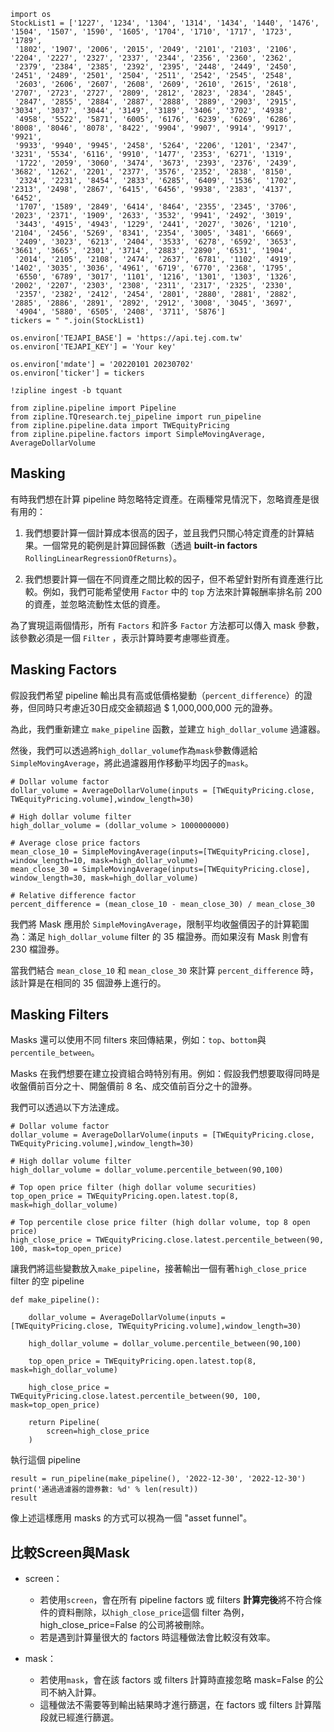 ```
import os 
StockList1 = ['1227', '1234', '1304', '1314', '1434', '1440', '1476', '1504', '1507', '1590', '1605', '1704', '1710', '1717', '1723', '1789',
 '1802', '1907', '2006', '2015', '2049', '2101', '2103', '2106', '2204', '2227', '2327', '2337', '2344', '2356', '2360', '2362',
 '2379', '2384', '2385', '2392', '2395', '2448', '2449', '2450', '2451', '2489', '2501', '2504', '2511', '2542', '2545', '2548',
 '2603', '2606', '2607', '2608', '2609', '2610', '2615', '2618', '2707', '2723', '2727', '2809', '2812', '2823', '2834', '2845',
 '2847', '2855', '2884', '2887', '2888', '2889', '2903', '2915', '3034', '3037', '3044', '3149', '3189', '3406', '3702', '4938',
 '4958', '5522', '5871', '6005', '6176', '6239', '6269', '6286', '8008', '8046', '8078', '8422', '9904', '9907', '9914', '9917', '9921',
 '9933', '9940', '9945', '2458', '5264', '2206', '1201', '2347', '3231', '5534', '6116', '9910', '1477', '2353', '6271', '1319',
 '1722', '2059', '3060', '3474', '3673', '2393', '2376', '2439', '3682', '1262', '2201', '2377', '3576', '2352', '2838', '8150',
 '2324', '2231', '8454', '2833', '6285', '6409', '1536', '1702', '2313', '2498', '2867', '6415', '6456', '9938', '2383', '4137', '6452',
 '1707', '1589', '2849', '6414', '8464', '2355', '2345', '3706', '2023', '2371', '1909', '2633', '3532', '9941', '2492', '3019',
 '3443', '4915', '4943', '1229', '2441', '2027', '3026', '1210', '2104', '2456', '5269', '8341', '2354', '3005', '3481', '6669',
 '2409', '3023', '6213', '2404', '3533', '6278', '6592', '3653', '3661', '3665', '2301', '3714', '2883', '2890', '6531', '1904',
 '2014', '2105', '2108', '2474', '2637', '6781', '1102', '4919', '1402', '3035', '3036', '4961', '6719', '6770', '2368', '1795',
 '6550', '6789', '3017', '1101', '1216', '1301', '1303', '1326', '2002', '2207', '2303', '2308', '2311', '2317', '2325', '2330',
 '2357', '2382', '2412', '2454', '2801', '2880', '2881', '2882', '2885', '2886', '2891', '2892', '2912', '3008', '3045', '3697',
 '4904', '5880', '6505', '2408', '3711', '5876']
tickers = " ".join(StockList1)

os.environ['TEJAPI_BASE'] = 'https://api.tej.com.tw'
os.environ['TEJAPI_KEY'] = 'Your key'

os.environ['mdate'] = '20220101 20230702'
os.environ['ticker'] = tickers

!zipline ingest -b tquant

from zipline.pipeline import Pipeline
from zipline.TQresearch.tej_pipeline import run_pipeline
from zipline.pipeline.data import TWEquityPricing
from zipline.pipeline.factors import SimpleMovingAverage, AverageDollarVolume
```

## Masking
有時我們想在計算 pipeline 時忽略特定資產。在兩種常見情況下，忽略資產是很有用的：

1. 我們想要計算一個計算成本很高的因子，並且我們只關心特定資產的計算結果。一個常見的範例是計算回歸係數（透過 **built-in factors** `RollingLinearRegressionOfReturns`）。


2. 我們想要計算一個在不同資產之間比較的因子，但不希望針對所有資產進行比較。例如，我們可能希望使用 `Factor` 中的 `top` 方法來計算報酬率排名前 200 的資產，並忽略流動性太低的資產。

為了實現這兩個情形，所有 `Factors` 和許多 `Factor` 方法都可以傳入 mask 參數，該參數必須是一個 `Filter` ，表示計算時要考慮哪些資產。

## Masking Factors

假設我們希望 pipeline 輸出具有高或低價格變動（`percent_difference`）的證券，但同時只考慮近30日成交金額超過 $ 1,000,000,000 元的證券。

為此，我們重新建立 `make_pipeline` 函數，並建立 `high_dollar_volume` 過濾器。

然後，我們可以透過將`high_dollar_volume`作為`mask`參數傳遞給`SimpleMovingAverage`，將此過濾器用作移動平均因子的`mask`。

```
# Dollar volume factor
dollar_volume = AverageDollarVolume(inputs = [TWEquityPricing.close, TWEquityPricing.volume],window_length=30)

# High dollar volume filter
high_dollar_volume = (dollar_volume > 1000000000)

# Average close price factors
mean_close_10 = SimpleMovingAverage(inputs=[TWEquityPricing.close], window_length=10, mask=high_dollar_volume)
mean_close_30 = SimpleMovingAverage(inputs=[TWEquityPricing.close], window_length=30, mask=high_dollar_volume)

# Relative difference factor
percent_difference = (mean_close_10 - mean_close_30) / mean_close_30
```

我們將 Mask 應用於 `SimpleMovingAverage`，限制平均收盤價因子的計算範圍為：滿足 `high_dollar_volume` filter 的 35 檔證券。而如果沒有 Mask 則會有 230 檔證券。

當我們結合 `mean_close_10` 和 `mean_close_30` 來計算 `percent_difference` 時，該計算是在相同的 35 個證券上進行的。

## Masking Filters

Masks 還可以使用不同 filters 來回傳結果，例如：`top`、`bottom`與`percentile_between`。

Masks 在我們想要在建立投資組合時特別有用。例如：假設我們想要取得同時是收盤價前百分之十、開盤價前 8 名、成交值前百分之十的證券。

我們可以透過以下方法達成。

```
# Dollar volume factor
dollar_volume = AverageDollarVolume(inputs = [TWEquityPricing.close, TWEquityPricing.volume],window_length=30)

# High dollar volume filter
high_dollar_volume = dollar_volume.percentile_between(90,100)

# Top open price filter (high dollar volume securities)
top_open_price = TWEquityPricing.open.latest.top(8, mask=high_dollar_volume)

# Top percentile close price filter (high dollar volume, top 8 open price)
high_close_price = TWEquityPricing.close.latest.percentile_between(90, 100, mask=top_open_price)
```

讓我們將這些變數放入`make_pipeline`，接著輸出一個有著`high_close_price` filter 的空 pipeline 


```
def make_pipeline():

    dollar_volume = AverageDollarVolume(inputs = [TWEquityPricing.close, TWEquityPricing.volume],window_length=30)

    high_dollar_volume = dollar_volume.percentile_between(90,100)

    top_open_price = TWEquityPricing.open.latest.top(8, mask=high_dollar_volume)

    high_close_price = TWEquityPricing.close.latest.percentile_between(90, 100, mask=top_open_price)

    return Pipeline(
        screen=high_close_price
    )
```

執行這個 pipeline 

```
result = run_pipeline(make_pipeline(), '2022-12-30', '2022-12-30')
print('通過過濾器的證券數: %d' % len(result))
result
```

像上述這樣應用 masks 的方式可以視為一個 "asset funnel"。

## 比較Screen與Mask
- screen：
  - 若使用`screen`，會在所有 pipeline factors 或 filters **計算完後**將不符合條件的資料刪除，以`high_close_price`這個 filter 為例，high_close_price=False 的公司將被刪除。
  - 若是遇到計算量很大的 factors 時這種做法會比較沒有效率。  

- mask：
  - 若使用`mask`，會在該 factors 或 filters 計算時直接忽略 mask=False 的公司不納入計算。
  - 這種做法不需要等到輸出結果時才進行篩選，在 factors 或 filters 計算階段就已經進行篩選。
